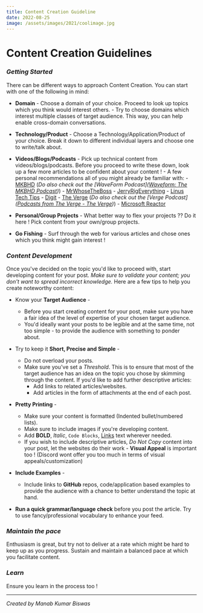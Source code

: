 ```yaml
---
title: Content Creation Guideline
date: 2022-08-25
image: /assets/images/2021/coolimage.jpg
---
```



# Content Creation Guidelines

### ***Getting Started***
There can be different ways to approach Content Creation. You can start with one of the following in mind:

- **Domain** - Choose a domain of your choice. Proceed to look up topics which you think would interest others. 
		- Try to choose domains which interest multiple classes of target audience. This way, you can help enable cross-domain conversations.

- **Technology/Product** - Choose a Technology/Application/Product of your choice. Break it down to different individual layers and choose one to write/talk about.

- **Videos/Blogs/Podcasts** - Pick up technical content from videos/blogs/podcasts. Before you proceed to write these down, look up a few more articles to be confident about your content !
		-  A few personal recommendations all of you might already be familiar with:
				- [MKBHD](https://www.youtube.com/c/mkbhd) (*Do also check out the [WaveForm Podcast]([Waveform: The MKBHD Podcast](https://pod.link/1474429475))*)
				- [MrWhoseTheBoss](https://www.youtube.com/c/Mrwhosetheboss)
				- [JerryRigEverything](https://www.youtube.com/c/JerryRigEverything)
				- [Linus Tech Tips](https://www.youtube.com/c/LinusTechTips)
				- [Digit](https://www.youtube.com/c/Digit)
				- [The Verge](https://www.youtube.com/c/TheVerge) (*Do also check out the [Verge Podcast]([Podcasts from The Verge - The Verge](https://www.theverge.com/podcasts))*)
				- [Microsoft Reactor](https://www.youtube.com/c/MicrosoftReactor1) 

- **Personal/Group Projects** - What better way to flex your projects ?? Do it here ! Pick content from your own/group projects.

- **Go Fishing** - Surf through the web for various articles and chose ones which you think might gain interest !


### ***Content Development***
Once you've decided on the topic you'd like to proceed with, start developing content for your post. *Make sure to validate your content; you don't want to spread incorrect knowledge.* Here are a few tips to help you create noteworthy content:

- Know your **Target Audience** - 
	- Before you start creating content for your post, make sure you have a fair idea of the level of expertise of your chosen target audience. 
	- You'd ideally want your posts to be legible and at the same time, not too simple - to provide the audience with something to ponder about.

- Try to keep it **Short, Precise and Simple** - 
	- Do not overload your posts. 
	- Make sure you've set a *Threshold*. This is to ensure that most of the target audience has an idea on the topic you chose by skimming through the content. If you'd like to add further descriptive articles:
		- Add links to related articles/websites.
		- Add articles in the form of attachments at the end of each post.

- **Pretty Printing** - 
	- Make sure your content is formatted (Indented bullet/numbered lists). 
	- Make sure to include images if you're developing content. 
	- Add **BOLD**, *Italic*, ```Code Blocks```, [Links](https://www.google.com) text wherever needed. 
	- If you wish to include descriptive articles, *Do Not Copy* content into your post, let the websites do their work - **Visual Appeal** is important too ! 
	(Discord wont offer you too much in terms of visual appeals/customization)

- **Include Examples** - 
	- Include links to **GitHub** repos, code/application based examples to provide the audience with a chance to better understand the topic at hand.

- **Run a quick grammar/language check** before you post the article. Try to use fancy/professional vocabulary to enhance your feed.


### ***Maintain the pace***
Enthusiasm is great, but try not to deliver at a rate which might be hard to keep up as you progress. Sustain and maintain a balanced pace at which you facilitate content.


### ***Learn***
Ensure you learn in the process too !

---
*Created by Manab Kumar Biswas*

